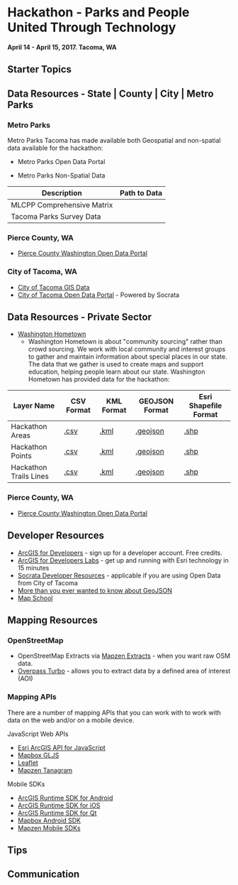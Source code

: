 # Hackathon - Parks and People United Through Technology   
__April 14 - April 15, 2017. Tacoma, WA__

## Starter Topics 

## Data Resources - State | County | City | Metro Parks

### Metro Parks
Metro Parks Tacoma has made available both Geospatial and non-spatial data available for the hackathon:

* Metro Parks Open Data Portal

* Metro Parks Non-Spatial Data

|Description   | Path to Data  |
|---|---|
| MLCPP Comprehensive Matrix  |   |
| Tacoma Parks Survey Data |   |

### Pierce County, WA
* [Pierce County Washington Open Data Portal](http://gisdata-piercecowa.opendata.arcgis.com/)

### City of Tacoma, WA
* [City of Tacoma GIS Data](http://wspdsmap.ci.tacoma.wa.us/samples/disclaimer.asp?theOption=2)
* [City of Tacoma Open Data Portal](https://data.cityoftacoma.org/browse) - Powered by Socrata

## Data Resources - Private Sector

* [Washington Hometown](http://www.washingtonhometown.com/)
  - Washington Hometown is about "community sourcing" rather than crowd sourcing. We work with local community and interest groups to gather and maintain information about special places in our state. The data that we gather is used to create maps and support education, helping people learn about our state.  Washington Hometown has provided data for the hackathon:
  
  
| Layer Name  	|  CSV Format 	|  KML Format 	|  GEOJSON Format 	|  Esri Shapefile Format 	|
|---	|---	|---	|---	|---	|
| Hackathon Areas  	|  [.csv](data/washington_hometown/Hackathon_Areas.csv) 	|  [.kml](data/washington_hometown/Hackathon_Areas.kml) 	| [.geojson](data/washington_hometown/Hackathon_Areas.geojson)  	|   [.shp](data/washington_hometown/Hackathon_Areas.zip)	|
| Hackathon Points  	|  [.csv](data/washington_hometown/Hackathon_Points.csv) 	| [.kml](data/washington_hometown/Hackathon_Points.kml)  	|  [.geojson](data/washington_hometown/Hackathon_Points.geojson) 	|  [.shp](data/washington_hometown/Hackathon_Points.shp) 	|
| Hackathon Trails Lines  	|  [.csv](data/washington_hometown/HackathonTrails_Lines.csv) 	|  [.kml](data/washington_hometown/HackathonTrails_Lines.kml) 	|  [.geojson](data/washington_hometown/HackathonTrails_Lines.geojson) 	|  [.shp](data/washington_hometown/HackathonTrails_Lines.shp) 	|


### Pierce County, WA
* [Pierce County Washington Open Data Portal](http://gisdata-piercecowa.opendata.arcgis.com/)



## Developer Resources

* [ArcGIS for Developers](https://developers.arcgis.com/) - sign up for a developer account.  Free credits.
* [ArcGIS for Developers Labs](https://developers.arcgis.com/labs/) - get up and running with Esri technology in 15 minutes
* [Socrata Developer Resources](https://dev.socrata.com/) - applicable if you are using Open Data from City of Tacoma
* [More than you ever wanted to know about GeoJSON](http://www.macwright.org/2015/03/23/geojson-second-bite.html)
* [Map School](http://mapschool.io/)

## Mapping Resources

### OpenStreetMap

* OpenStreetMap Extracts via [Mapzen Extracts](https://mapzen.com/data/metro-extracts/) - when you want raw OSM data.
* [Overpass Turbo](https://overpass-turbo.eu/) - allows you to extract data by a defined area of interest (AOI)

### Mapping APIs

There are a number of mapping APIs that you can work with to work with data on the web and/or on a mobile device.

JavaScript Web APIs

* [Esri ArcGIS API for JavaScript](https://developers.arcgis.com/javascript/ "Esri JavaScript API")
* [Mapbox GLJS](https://www.mapbox.com/mapbox-gl-js/api/)
* [Leaflet](http://leafletjs.com/)
* [Mapzen Tanagram](https://mapzen.com/products/tangram/)

Mobile SDKs

* [ArcGIS Runtime SDK for Android](https://developers.arcgis.com/android/)
* [ArcGIS Runtime SDK for iOS](https://developers.arcgis.com/ios/)
* [ArcGIS Runtime SDK for Qt](https://developers.arcgis.com/qt/)
* [Mapbox Android SDK](https://www.mapbox.com/android-sdk/)
* [Mapzen Mobile SDKs](https://mapzen.com/projects/mobile/)


## Tips

## Communication

